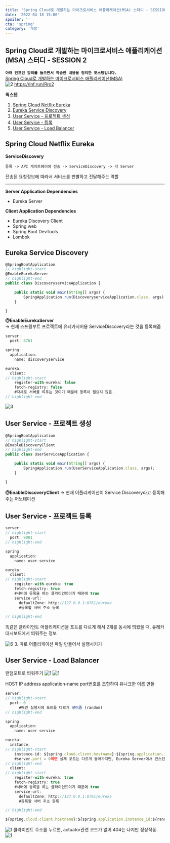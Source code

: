 ```yaml
---
title: 'Spring Cloud로 개발하는 마이크로서비스 애플리케이션(MSA) 스터디 - SESSION 2'
date: '2022-04-18 15:00'
spoiler: ''
cta: 'spring'
category: '개발'
---
```


## Spring Cloud로 개발하는 마이크로서비스 애플리케이션(MSA) 스터디 - SESSION 2

**`아래 인프런 강의를 들으면서 학습한 내용을 정리한 포스팅입니다.`**  
[Spring Cloud로 개발하는 마이크로서비스 애플리케이션(MSA)](https://inf.run/Rro2)  
![2](./2.png)
https://inf.run/Rro2


**퀵스텝**

1. [Spring Cloud Netflix Eureka](#spring-cloud-netflix-eureka)  
2. [Eureka Service Discovery](#eureka-service-discovery)
3. [User Service - 프로젝트 생성](#user-service---프로젝트-생성)
4. [User Service - 등록](#user-service---등록)
5. [User Service - Load Balancer](#user-service---load-balancer)



## Spring Cloud Netflix Eureka
**ServiceDiscovery**

`등록 -> API 게이트웨이에 전송 -> ServiceDiscovery -> 각 Server`

전송된 요청정보에 따라서 서비스를 판별하고 전달해주는 역할



 

 ---

**Server Application Dependencies**
* Eureka Server

**Client Application Dependencies**
* Eureka Discovery Client
* Spring web
* Spring Boot DevTools
* Lombok



## Eureka Service Discovery
```jsx 
@SpringBootApplication
// highlight-start
@EnableEurekaServer
// highlight-end
public class DiscoveryserviceApplication {

    public static void main(String[] args) {
        SpringApplication.run(DiscoveryserviceApplication.class, args);
    }

}
```
**@EnableEurekaServer**  
-> 현재 스프링부트 프로젝트에 유레카서버용 ServiceDiscovery라는 것을 등록해줌


```jsx 
server:
  port: 8761

spring:
  application:
    name: discoveryservice

eureka:
  client:
// highlight-start
    register-with-eureka: false
    fetch-registry: false
    #자체로 서버를 띄우는 것이기 때문에 등록이 필요치 않음.
// highlight-end
```

![3](./3.png)

## User Service - 프로젝트 생성
```jsx 
@SpringBootApplication
// highlight-start
@EnableDiscoveryClient
// highlight-end
public class UserServiceApplication {

    public static void main(String[] args) {
        SpringApplication.run(UserServiceApplication.class, args);
    }

}
```
**@EnableDiscoveryClient** 
-> 현재 어플리케이션이 Service Discovery라고 등록해주는 어노테이션


## User Service - 프로젝트 등록 
```jsx 
server:
// highlight-start
  port: 9001
// highlight-end

spring:
  application:
    name: user-service

eureka:
  client:
// highlight-start
    register-with-eureka: true
    fetch-registry: true
    #서버에 등록을 하는 클라이언트이기 때문에 true
    service-url:
      defaultZone: http://127.0.0.1:8761/eureka
      #등록할 서버 주소 등록

// highlight-end
```
똑같은 클라이언트 어플리케이션을 포트를 다르게 해서 2개를 동시에 띄웠을 때, 유레카 대시보드에서 띄워주는 정보

![6](./6.png)
3. 따로 어플리케이션 파일 만들어서 실행시키기


## User Service - Load Balancer 

랜덤포트로 띄워주기
![1](./7.png)
![1](./8.png)

HOST IP address application-name port번호를 조합하여 유니크한 이름 만들

```jsx 
server:
// highlight-start
  port: 0
      #매번 실행시에 포트를 다르게 넣어줌 (random)
// highlight-end

spring:
  application:
    name: user-service

eureka:
  instance:
// highlight-start
    instance-id: ${spring.cloud.client.hostname}:${spring.application.instance_id:${random.value}}
    #server.port = 0이면 실제 포트는 다르게 들어가지만, Eureka Server에서 인스턴스 명이 port 가 0번으로 중복되어 1개로 표시해주기 때문에 아이디를 랜덤으로 지정해줌
// highlight-end
  client:
// highlight-start
    register-with-eureka: true
    fetch-registry: true
    #서버에 등록을 하는 클라이언트이기 때문에 true
    service-url:
      defaultZone: http://127.0.0.1:8761/eureka
      #등록할 서버 주소 등록

// highlight-end
```
```jsx 
${spring.cloud.client.hostname}:${spring.application.instance_id:${random.value}}
```
![1](./10.png)
클라이언트 주소를 누르면, actuator관련 코드가 없어 404는 나지만 정상작동.
![1](./11.png)

